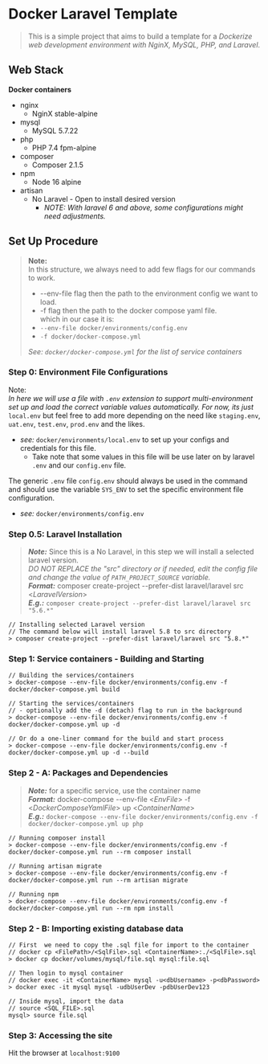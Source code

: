 # Docker Laravel Template
> This is a simple project that aims to build a template for a 
> *Dockerize web development environment with NginX, MySQL, PHP, and Laravel*.

## Web Stack
**Docker containers**
- nginx
  - NginX stable-alpine
- mysql
  - MySQL 5.7.22
- php
  - PHP 7.4 fpm-alpine
- composer
  - Composer 2.1.5
- npm
  - Node 16 alpine
- artisan
  - No Laravel - Open to install desired version  
    - _NOTE: With laravel 6 and above, some configurations might need adjustments._ 
  
## Set Up Procedure
> **Note:**  
> In this structure, we always need to add few flags for our commands to work. 
> - --env-file flag then the path to the environment config we want to load. 
> - -f flag then the path to the docker compose yaml file.  
> which in our case it is:
> - `--env-file docker/environments/config.env`
> - `-f docker/docker-compose.yml`
>
> _See: `docker/docker-compose.yml` for the list of service containers_
 
### Step 0: Environment File Configurations
Note:  
_In here we will use a file with `.env` extension to support multi-environment set up and load the correct variable values automatically. 
For now, its just_ `local.env` but feel free to add more depending on the need like `staging.env`, `uat.env`, `test.env`, `prod.env` and the likes.    
- _see:_ `docker/environments/local.env` to set up your configs and credentials for this file.  
  - Take note that some values in this file will be use later on by laravel `.env` and our `config.env` file.  

The generic `.env` file `config.env` should always be used in the command and should use the variable `SYS_ENV` to set the specific environment file configuration.
- _see:_ `docker/environments/config.env`

### Step 0.5: Laravel Installation 
> **_Note:_** Since this is a No Laravel, in this step we will install a selected laravel version.   
> _DO NOT REPLACE the "src" directory or if needed, edit the config file and change the value of `PATH_PROJECT_SOURCE` variable._     
> **_Format:_** composer create-project --prefer-dist laravel/laravel src <_LaravelVersion_>  
> **_E.g.:_** `composer create-project --prefer-dist laravel/laravel src "5.6.*"`
```
// Installing selected Laravel version
// The command below will install laravel 5.8 to src directory
> composer create-project --prefer-dist laravel/laravel src "5.8.*"
```

### Step 1: Service containers - Building and Starting
```
// Building the services/containers
> docker-compose --env-file docker/environments/config.env -f docker/docker-compose.yml build

// Starting the services/containers
// - optionally add the -d (detach) flag to run in the background
> docker-compose --env-file docker/environments/config.env -f docker/docker-compose.yml up -d

// Or do a one-liner command for the build and start process
> docker-compose --env-file docker/environments/config.env -f docker/docker-compose.yml up -d --build
```

### Step 2 - A: Packages and Dependencies
> **_Note:_** for a specific service, use the container name  
> **_Format:_** docker-compose --env-file <_EnvFile_> -f <_DockerComposeYamlFile_> up <_ContainerName_>     
> **_E.g.:_** `docker-compose --env-file docker/environments/config.env -f docker/docker-compose.yml up php`
> 
```
// Running composer install
> docker-compose --env-file docker/environments/config.env -f docker/docker-compose.yml run --rm composer install

// Running artisan migrate
> docker-compose --env-file docker/environments/config.env -f docker/docker-compose.yml run --rm artisan migrate

// Running npm
> docker-compose --env-file docker/environments/config.env -f docker/docker-compose.yml run --rm npm install
```

### Step 2 - B: Importing existing database data
```
// First  we need to copy the .sql file for import to the container
// docker cp <FilePath>/<SqlFile>.sql <ContainerName>:./<SqlFile>.sql
> docker cp docker/volumes/mysql/file.sql mysql:file.sql

// Then login to mysql container
// docker exec -it <ContainerName> mysql -u<dbUsername> -p<dbPassword>
> docker exec -it mysql mysql -udbUserDev -pdbUserDev123

// Inside mysql, import the data
// source <SQL_FILE>.sql
mysql> source file.sql
```

### Step 3: Accessing the site
Hit the browser at `localhost:9100`